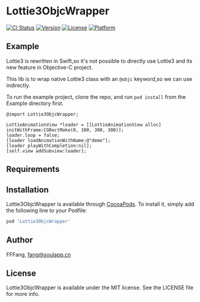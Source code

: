# Lottie3ObjcWrapper

[![CI Status](https://img.shields.io/travis/FFFang/Lottie3ObjcWrapper.svg?style=flat)](https://travis-ci.org/FFFang/Lottie3ObjcWrapper)
[![Version](https://img.shields.io/cocoapods/v/Lottie3ObjcWrapper.svg?style=flat)](https://cocoapods.org/pods/Lottie3ObjcWrapper)
[![License](https://img.shields.io/cocoapods/l/Lottie3ObjcWrapper.svg?style=flat)](https://cocoapods.org/pods/Lottie3ObjcWrapper)
[![Platform](https://img.shields.io/cocoapods/p/Lottie3ObjcWrapper.svg?style=flat)](https://cocoapods.org/pods/Lottie3ObjcWrapper)

## Example

Lottie3 is rewritten in Swift,so it's not possible to directly use Lottie3 and its new feature in Objective-C project.

This lib is to wrap native Lottie3 class with an `@objc` keyword,so we can use indirectly.

To run the example project, clone the repo, and run `pod install` from the Example directory first.

```
@import Lottie3ObjcWrapper;

LottieAnimationView *loader = [[LottieAnimationView alloc] initWithFrame:CGRectMake(0, 100, 300, 300)];
loader.loop = false;
[loader loadAnimationWithName:@"demo"];
[loader playWithCompletion:nil];
[self.view addSubview:loader];
```

## Requirements

## Installation

Lottie3ObjcWrapper is available through [CocoaPods](https://cocoapods.org). To install
it, simply add the following line to your Podfile:

```ruby
pod 'Lottie3ObjcWrapper'
```

## Author

FFFang, fang@soulapp.cn

## License

Lottie3ObjcWrapper is available under the MIT license. See the LICENSE file for more info.
